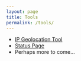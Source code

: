 ```yaml
---
layout: page
title: Tools
permalink: /tools/
---
```


- [IP Geolocation Tool](https://unrealninjas.com/geo/)
- [Status Page](https://status.unrealninjas.com)
- Perhaps more to come...
